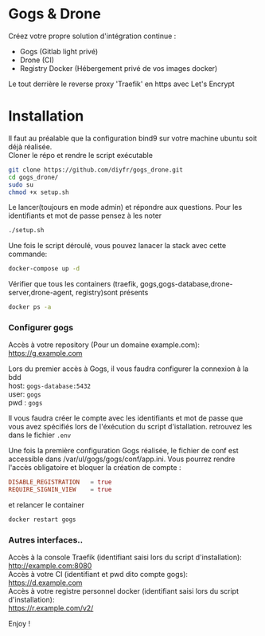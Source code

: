 # Gogs & Drone 
Créez votre propre solution d'intégration continue :  
- Gogs (Gitlab light privé)  
- Drone (CI)  
- Registry Docker (Hébergement privé de vos images docker)  

Le tout derrière le reverse proxy  'Traefik' en https avec Let's Encrypt  

# Installation
Il faut au préalable que la configuration bind9 sur votre machine ubuntu soit déjà réalisée.  
Cloner le répo et rendre le script exécutable  
```bash
git clone https://github.com/diyfr/gogs_drone.git  
cd gogs_drone/  
sudo su  
chmod +x setup.sh  
```
Le lancer(toujours en mode admin) et répondre aux questions. Pour les identifiants et mot de passe pensez à les noter
```bash
./setup.sh
```
Une fois le script déroulé, vous pouvez lanacer la stack avec cette commande:  
```bash
docker-compose up -d
```
Vérifier que tous les containers (traefik, gogs,gogs-database,drone-server,drone-agent, registry)sont présents   
```bash
docker ps -a 
```

### Configurer gogs


Accès à votre repository (Pour un domaine example.com):   
https://g.example.com  

Lors du premier accès à Gogs, il vous faudra configurer la connexion à la bdd  
host: `gogs-database:5432`   
user: `gogs`  
pwd : `gogs`  

Il vous faudra créer le compte avec les identifiants et mot de passe que vous avez spécifiés lors de l'éxécution du script d'istallation. retrouvez les dans le fichier `.env`  

Une fois la première configuration Gogs réalisée, le fichier de conf est accessible dans /var/ul/gogs/gogs/conf/app.ini. Vous pourrez rendre l'accès obligatoire  et bloquer la création de compte :

```conf
DISABLE_REGISTRATION   = true
REQUIRE_SIGNIN_VIEW    = true
```
et relancer le container 
```bash
docker restart gogs
```

### Autres interfaces..  
Accès à la console Traefik (identifiant saisi lors du script d'installation):  
http://example.com:8080  
Accès à votre CI (identifiant et pwd dito compte gogs):  
https://d.example.com  
Accès à votre registre personnel docker (identifiant saisi lors du script d'installation):  
https://r.example.com/v2/  

Enjoy !  


